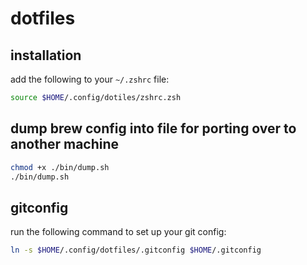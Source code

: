 # dotfiles

## installation

add the following to your `~/.zshrc` file:

```sh
source $HOME/.config/dotiles/zshrc.zsh
```

## dump brew config into file for porting over to another machine

```sh
chmod +x ./bin/dump.sh
./bin/dump.sh
```

## gitconfig

run the following command to set up your git config:

```sh
ln -s $HOME/.config/dotfiles/.gitconfig $HOME/.gitconfig
```
